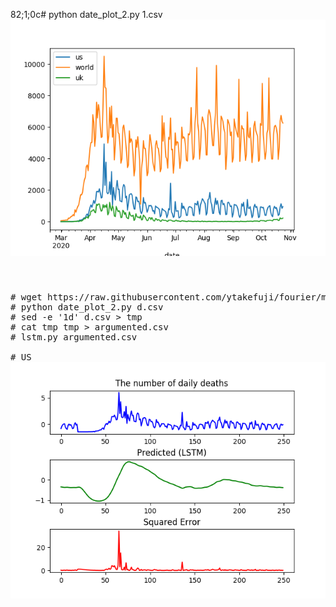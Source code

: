 82;1;0c# python date_plot_2.py 1.csv
<img src="1.png">

#

<pre>

# wget https://raw.githubusercontent.com/ytakefuji/fourier/main/d.csv
# python date_plot_2.py d.csv
# sed -e '1d' d.csv > tmp
# cat tmp tmp > argumented.csv
# lstm.py argumented.csv

# US
<img src="2.png">

